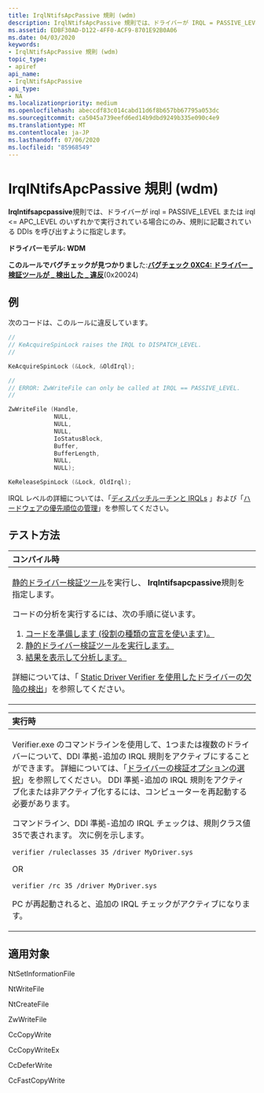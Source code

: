 ```yaml
---
title: IrqlNtifsApcPassive 規則 (wdm)
description: IrqlNtifsApcPassive 規則では、ドライバーが IRQL = PASSIVE_LEVEL または IRQL <= APC_LEVEL のいずれかで実行されている場合にのみ、規則に記載されている DDIs を呼び出すように指定します。
ms.assetid: EDBF30AD-D122-4FF0-ACF9-8701E92B0A06
ms.date: 04/03/2020
keywords:
- IrqlNtifsApcPassive 規則 (wdm)
topic_type:
- apiref
api_name:
- IrqlNtifsApcPassive
api_type:
- NA
ms.localizationpriority: medium
ms.openlocfilehash: abeccdf83c014cabd11d6f8b657bb67795a053dc
ms.sourcegitcommit: ca5045a739eefd6ed14b9dbd9249b335e090c4e9
ms.translationtype: MT
ms.contentlocale: ja-JP
ms.lasthandoff: 07/06/2020
ms.locfileid: "85968549"
---
```

# <a name="irqlntifsapcpassive-rule-wdm"></a>IrqlNtifsApcPassive 規則 (wdm)

**Irqlntifsapcpassive**規則では、ドライバーが irql = PASSIVE_LEVEL または irql <= APC_LEVEL のいずれかで実行されている場合にのみ、規則に記載されている DDIs を呼び出すように指定します。

**ドライバーモデル: WDM**

**このルールでバグチェックが見つかりまし**た:[**バグチェック 0XC4: ドライバー \_ 検証ツールが \_ 検出した \_ 違反**](https://docs.microsoft.com/windows-hardware/drivers/debugger/bug-check-0xc4--driver-verifier-detected-violation)(0x20024)


<a name="example"></a>例
-------

次のコードは、このルールに違反しています。

```cpp
//
// KeAcquireSpinLock raises the IRQL to DISPATCH_LEVEL.
//

KeAcquireSpinLock (&Lock, &OldIrql);

//
// ERROR: ZwWriteFile can only be called at IRQL == PASSIVE_LEVEL.
//

ZwWriteFile (Handle,
             NULL,
             NULL,
             NULL,
             IoStatusBlock,
             Buffer,
             BufferLength,
             NULL,
             NULL);

KeReleaseSpinLock (&Lock, OldIrql);
```

IRQL レベルの詳細については、「[ディスパッチルーチンと IRQLs](https://docs.microsoft.com/windows-hardware/drivers/kernel/dispatch-routines-and-irqls) 」および「[ハードウェアの優先順位の管理](https://docs.microsoft.com/windows-hardware/drivers/kernel/managing-hardware-priorities)」を参照してください。

<a name="how-to-test"></a>テスト方法
-----------

<table>
<colgroup>
<col width="100%" />
</colgroup>
<thead>
<tr class="header">
<th align="left">コンパイル時</th>
</tr>
</thead>
<tbody>
<tr class="odd">
<td align="left"><p><a href="https://docs.microsoft.com/windows-hardware/drivers/devtest/static-driver-verifier" data-raw-source="[Static Driver Verifier](https://docs.microsoft.com/windows-hardware/drivers/devtest/static-driver-verifier)">静的ドライバー検証ツール</a>を実行し、 <strong>Irqlntifsapcpassive</strong>規則を指定します。</p>
コードの分析を実行するには、次の手順に従います。
<ol>
<li><a href="https://docs.microsoft.com/windows-hardware/drivers/devtest/using-static-driver-verifier-to-find-defects-in-drivers#preparing-your-source-code" data-raw-source="[Prepare your code (use role type declarations).](https://docs.microsoft.com/windows-hardware/drivers/devtest/using-static-driver-verifier-to-find-defects-in-drivers#preparing-your-source-code)">コードを準備します (役割の種類の宣言を使います)。</a></li>
<li><a href="https://docs.microsoft.com/windows-hardware/drivers/devtest/using-static-driver-verifier-to-find-defects-in-drivers#running-static-driver-verifier" data-raw-source="[Run Static Driver Verifier.](https://docs.microsoft.com/windows-hardware/drivers/devtest/using-static-driver-verifier-to-find-defects-in-drivers#running-static-driver-verifier)">静的ドライバー検証ツールを実行します。</a></li>
<li><a href="https://docs.microsoft.com/windows-hardware/drivers/devtest/using-static-driver-verifier-to-find-defects-in-drivers#viewing-and-analyzing-the-results" data-raw-source="[View and analyze the results.](https://docs.microsoft.com/windows-hardware/drivers/devtest/using-static-driver-verifier-to-find-defects-in-drivers#viewing-and-analyzing-the-results)">結果を表示して分析します。</a></li>
</ol>
<p>詳細については、「 <a href="https://docs.microsoft.com/windows-hardware/drivers/devtest/using-static-driver-verifier-to-find-defects-in-drivers" data-raw-source="[Using Static Driver Verifier to Find Defects in Drivers](https://docs.microsoft.com/windows-hardware/drivers/devtest/using-static-driver-verifier-to-find-defects-in-drivers)">Static Driver Verifier を使用したドライバーの欠陥の検出</a>」を参照してください。</p></td>
</tr>
</tbody>
</table>

<table>
<colgroup>
<col width="100%" />
</colgroup>
<thead>
<tr class="header">
<th align="left">実行時</th>
</tr>
</thead>
<tbody>
<tr class="odd">
<td align="left">
<p>Verifier.exe のコマンドラインを使用して、1つまたは複数のドライバーについて、DDI 準拠-追加の IRQL 規則をアクティブにすることができます。 詳細については、「<a href="https://docs.microsoft.com/windows-hardware/drivers/devtest/selecting-driver-verifier-options" data-raw-source="[Selecting Driver Verifier Options](https://docs.microsoft.com/windows-hardware/drivers/devtest/ddi-compliance-checking)">ドライバーの検証オプションの選択</a>」を参照してください。 DDI 準拠-追加の IRQL 規則をアクティブ化または非アクティブ化するには、コンピューターを再起動する必要があります。</p>
<p>コマンドライン、DDI 準拠-追加の IRQL チェックは、規則クラス値35で表されます。 次に例を示します。</p>
<p><code>verifier /ruleclasses 35 /driver MyDriver.sys</code></p>
<p>OR</p>
<p><code>verifier /rc 35 /driver MyDriver.sys</code></p>
<p>PC が再起動されると、追加の IRQL チェックがアクティブになります。</p>
</td>
</tr>
</tbody>
</table>

<a name="applies-to"></a>適用対象
----------

NtSetInformationFile

NtWriteFile

NtCreateFile

ZwWriteFile

CcCopyWrite

CcCopyWriteEx

CcDeferWrite

CcFastCopyWrite
